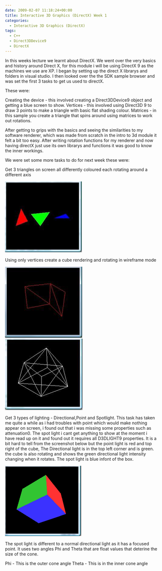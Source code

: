 ```yaml
---
date: 2009-02-07 11:18:24+00:00
title: Interactive 3D Graphics (DirectX) Week 1
categories:
  - Interactive 3D Graphics (DirectX)
tags:
  - C++
  - Direct3DDevice9
  - DirectX
---
```


In this weeks lecture we learnt about DirectX. We went over the very basics and history around Direct X, for this module i will be using DirectX 9 as the machines we use are XP. I began by setting up the direct X librarys and folders in visual studio. I then looked over the the SDK sample browser and was set the first 3 tasks to get us used to directX.

These were:

Creating the device - this involved creating a Direct3DDevice9 object and getting a blue screen to show.
Vertices - this involved using Direct3D 9 to draw 3 points to make a triangle with basic flat shading colour.
Matrices - in this sample you create a triangle that spins around using matrices to work out rotations.

After getting to grips with the basics and seeing the similarities to my software renderer, which was made from scratch in the intro to 3d module it felt a bit too easy. After writing rotation functions for my renderer and now having directX just use its own librarys and functions it was good to know the inner workings.

We were set some more tasks to do for next week these were:

Get 3 triangles on screen all differently coloured each rotating around a different axis

[![](/assets/images/DXtrianglesAxis.jpg)](/assets/images/DXtrianglesAxis.jpg)

Using only vertices create a cube rendering and rotating in wireframe mode

[![](/assets/images/VertCube.jpg)](/assets/images/DXtrianglesAxis.jpg)[![](/assets/images/WireframeCube.jpg)](/assets/images/WireframeCube.jpg)

Get 3 types of lighting - Directional,Point and Spotlight. This task has taken me quite a while as i had troubles with point which would make nothing appear on screen, i found out that i was missing some properties such as attenuation0. The spot light i cant get anything to show at the moment i have read up on it and found out it requires all D3DLIGHT9 properties. It is a bit hard to tell from the screenshot below but the point light is red and top right of the cube, The Directional light is in the top left corner and is green. the cube is also rotating and shows the green directional light intensity changing when it rotates. The spot light is blue infont of the box.

![](/assets/images/DXPointDirLighting-1.png)

The spot light is different to a normal directional light as it has a focused point. It uses two angles Phi and Theta that are float values that deterine the size of the cone.

Phi - This is the outer cone angle
Theta - This is in the inner cone angle
